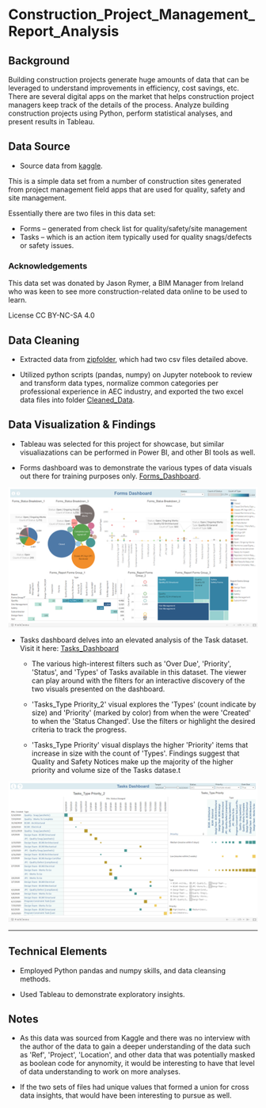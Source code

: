 # Construction_Project_Management_Report_Analysis

## Background 
Building construction projects generate huge amounts of data that can be leveraged to understand improvements in efficiency, cost savings, etc. There are several digital apps on the market that helps construction project managers keep track of the details of the process.  Analyze building construction projects using Python, perform statistical analyses, and present results in Tableau.

## Data Source
* Source data from [kaggle](https://www.kaggle.com/claytonmiller/construction-and-project-management-example-data).

This is a simple data set from a number of construction sites generated from project management field apps that are used for quality, safety and site management.

Essentially there are two files in this data set:
* Forms – generated from check list for quality/safety/site management
* Tasks – which is an action item typically used for quality snags/defects or safety issues.

### Acknowledgements
This data set was donated by Jason Rymer, a BIM Manager from Ireland who was keen to see more construction-related data online to be used to learn.

License CC BY-NC-SA 4.0

## Data Cleaning
* Extracted data from [zipfolder](Raw_Data/archive (1)), which had two csv files detailed above.

* Utilized python scripts (pandas, numpy) on Jupyter notebook to review and transform data types, normalize common categories per professional experience in AEC industry, and exported the two excel data files into folder [Cleaned_Data](Cleaned_Data).

## Data Visualization & Findings
* Tableau was selected for this project for showcase, but similar visualiazations can be performed in Power BI, and other BI tools as well.

* Forms dashboard was to demonstrate the various types of data visuals out there for training purposes only. [Forms_Dashboard](https://public.tableau.com/views/2022-0119Forms_Dashboard/Forms_Dashboard?:language=en-US&publish=yes&:display_count=n&:origin=viz_share_link).


![Forms.png](Readme_Images/Forms.png)


* Tasks dashboard delves into an elevated analysis of the Task dataset. Visit it here: [Tasks_Dashboard](https://public.tableau.com/views/2022-0119Tasks_Dashboard_16426117997920/Tasks_Dashboard?:language=en-US&publish=yes&:display_count=n&:origin=viz_share_link)

    * The various high-interest filters such as 'Over Due', 'Priority', 'Status', and 'Types' of Tasks available in this dataset. The viewer can play around with the filters for an interactive discovery of the two visuals presented on the dashboard.

    * 'Tasks_Type Priority_2' visual explores the 'Types' (count indicate by size) and 'Priority' (marked by color) from when the were 'Created' to when the 'Status Changed'. Use the filters or highlight the desired criteria to track the progress.

    * 'Tasks_Type Priority' visual displays the higher 'Priority' items that increase in size with the count of 'Types'. Findings suggest that Quality and Safety Notices make up the majority of the higher priority and volume size of the Tasks datase.t


![Tasks.png](Readme_Images/Tasks.png)


---

## Technical Elements

* Employed Python pandas and numpy skills, and data cleansing methods.

* Used Tableau to demonstrate exploratory insights.


## Notes

* As this data was sourced from Kaggle and there was no interview with the author of the data to gain a deeper understanding of the data such as 'Ref', 'Project', 'Location', and other data that was potentially masked as boolean code for anynomity, it would be interesting to have that level of data understanding to work on more analyses.

* If the two sets of files had unique values that formed a union for cross data insights, that would have been interesting to pursue as well.